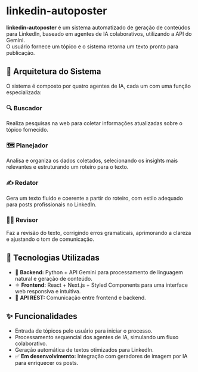 # linkedin-autoposter

**linkedin-autoposter** é um sistema automatizado de geração de conteúdos para LinkedIn, baseado em agentes de IA colaborativos, utilizando a API do Gemini.  
O usuário fornece um tópico e o sistema retorna um texto pronto para publicação.

## 🧠 Arquitetura do Sistema

O sistema é composto por quatro agentes de IA, cada um com uma função especializada:

### 🔍 Buscador
Realiza pesquisas na web para coletar informações atualizadas sobre o tópico fornecido.

### 🗺️ Planejador
Analisa e organiza os dados coletados, selecionando os insights mais relevantes e estruturando um roteiro para o texto.

### ✍️ Redator
Gera um texto fluido e coerente a partir do roteiro, com estilo adequado para posts profissionais no LinkedIn.

### 🕵️‍♂️ Revisor
Faz a revisão do texto, corrigindo erros gramaticais, aprimorando a clareza e ajustando o tom de comunicação.

## 🚀 Tecnologias Utilizadas

- 🐍 **Backend:** Python + API Gemini para processamento de linguagem natural e geração de conteúdo.
- ⚛️ **Frontend:** React + Next.js + Styled Components para uma interface web responsiva e intuitiva.
- 🔗 **API REST:** Comunicação entre frontend e backend.

## ✨ Funcionalidades

- Entrada de tópicos pelo usuário para iniciar o processo.
- Processamento sequencial dos agentes de IA, simulando um fluxo colaborativo.
- Geração automática de textos otimizados para LinkedIn.
- ✅ **Em desenvolvimento:** Integração com geradores de imagem por IA para enriquecer os posts.
